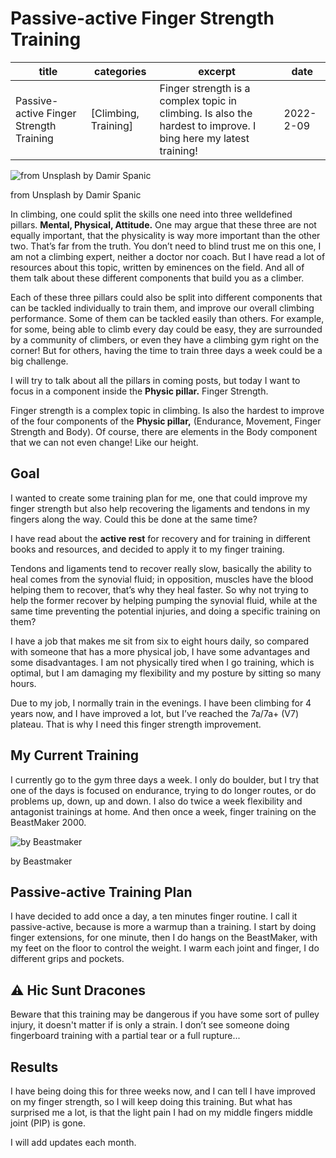 # Passive-active Finger Strength Training

| title | categories | excerpt | date |
| --- | --- | --- | --- |
| Passive-active Finger Strength Training | [Climbing, Training] | Finger strength is a complex topic in climbing. Is also the hardest to improve. I bing here my latest training! | 2022-2-09 |

![from Unsplash by Damir Spanic ](https://images.unsplash.com/photo-1589458928476-47a493a030b5?ixlib=rb-1.2.1&q=85&fm=jpg&crop=entropy&cs=srgb)

from Unsplash by Damir Spanic 

In climbing, one could split the skills one need into three welldefined pillars. **Mental, Physical, Attitude.** One may argue that these three are not equally important, that the physicality is way more important than the other two. That’s far from the truth. You don’t need to blind trust me on this one, I am not a climbing expert, neither a doctor nor coach. But I have read a lot of resources about this topic, written by eminences on the field. And all of them talk about these different components that build you as a climber.

Each of these three pillars could also be split into different components that can be tackled individually to train them, and improve our overall climbing performance. Some of them can be tackled easily than others. For example, for some, being able to climb every day could be easy, they are surrounded by a community of climbers, or even they have a climbing gym right on the corner! But for others, having the time to train three days a week could be a big challenge.

I will try to talk about all the pillars in coming posts, but today I want to focus in a component inside the **Physic pillar.** Finger Strength.

Finger strength is a complex topic in climbing. Is also the hardest to improve of the four components of the **Physic pillar,** (Endurance, Movement, Finger Strength and Body). Of course, there are elements in the Body component that we can not even change! Like our height.

## **Goal**

I wanted to create some training plan for me, one that could improve my finger strength but also help recovering the ligaments and tendons in my fingers along the way. Could this be done at the same time?

I have read about the **active rest** for recovery and for training in different books and resources, and decided to apply it to my finger training. 

Tendons and ligaments tend to recover really slow, basically the ability to heal comes from the synovial fluid; in opposition, muscles have the blood helping them to recover, that’s why they heal faster. So why not trying to help the former recover by helping pumping the synovial fluid, while at the same time preventing the potential injuries, and doing a specific training on them?

I have a job that makes me sit from six to eight hours daily, so compared with someone that has a more physical job, I have some advantages and some disadvantages. I am not physically tired when I go training, which is optimal, but I am damaging my flexibility and my posture by sitting so many hours. 

Due to my job, I normally train in the evenings. I have been climbing for 4 years now, and I have improved a lot, but I’ve reached the 7a/7a+ (V7) plateau. That is why I need this finger strength improvement.

## **My Current Training**

I currently go to the gym three days a week. I only do boulder, but I try that one of the days is focused on endurance, trying to do longer routes, or do problems up, down, up and down. I also do twice a week flexibility and antagonist trainings at home. And then once a week, finger training on the BeastMaker 2000.

![by Beastmaker](http://cdn.shopify.com/s/files/1/0107/6442/products/2000-Series-Feb2015-Small_1200x1200.jpg?v=1614607648)

by Beastmaker

## **Passive-active Training Plan**

I have decided to add once a day, a ten minutes finger routine. I call it passive-active, because is more a warmup than a training. I start by doing finger extensions, for one minute, then I do hangs on the BeastMaker, with my feet on the floor to control the weight. I warm each joint and finger, I do different grips and pockets.

## **⚠️** Hic Sunt Dracones

Beware that this training may be dangerous if you have some sort of pulley injury, it doesn't matter if is only a strain. I don’t see someone doing fingerboard training with a partial tear or a full rupture...

## **Results**

I have being doing this for three weeks now, and I can tell I have improved on my finger strength, so I will keep doing this training. But what has surprised me a lot, is that the light pain I had on my middle fingers middle joint (PIP) is gone.

I will add updates each month.